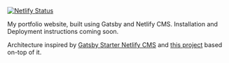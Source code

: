 [![Netlify Status](https://api.netlify.com/api/v1/badges/769fb0d4-3f64-4a6b-8302-d583d2f8cce1/deploy-status)](https://app.netlify.com/sites/cardiacgroup/deploys)

My portfolio website, built using Gatsby and Netlify CMS. Installation and Deployment instructions coming soon. 

Architecture inspired by [Gatsby Starter Netlify CMS](https://github.com/netlify-templates/gatsby-starter-netlify-cms) and [this project](https://github.com/robertcoopercode/gatsby-netlify-cms) based on-top of it.